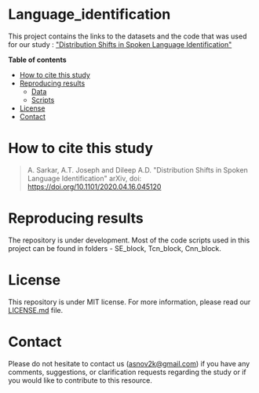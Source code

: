 # Language_identification
This project contains the links to the datasets and the code that was used for our study : ["Distribution Shifts in Spoken Language Identification"]()

**Table of contents**

* [How to cite this study](#how-to-cite-this-study)
* [Reproducing results](#reproducing-results)
  * [Data](#data)
  * [Scripts](#scripts)
* [License](#license)
* [Contact](#contact)


# How to cite this study

> A. Sarkar, A.T. Joseph and Dileep A.D. "Distribution Shifts in Spoken Language Identification" arXiv, doi: https://doi.org/10.1101/2020.04.16.045120


# Reproducing results

The repository is under development. Most of the code scripts used in this project can be found in folders - SE_block, Tcn_block, Cnn_block.


# License

This repository is under MIT license. For more information, please read our [LICENSE.md](LICENSE) file.


# Contact

Please do not hesitate to contact us (asnov2k@gmail.com) if you have any comments, suggestions, or clarification requests regarding the study or if you would like to contribute to this resource.
